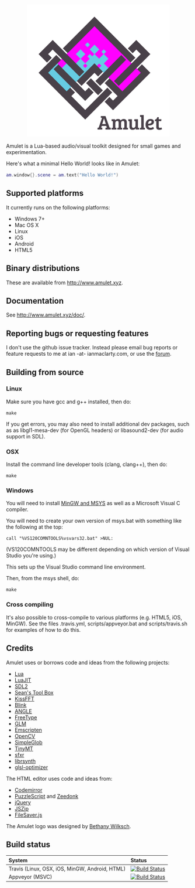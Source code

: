 <p align="center"><img src="logo.png"/></p>
 
Amulet is a Lua-based audio/visual toolkit designed for small games and experimentation.

Here's what a minimal Hello World! looks like in Amulet:

```lua
am.window{}.scene = am.text("Hello World!")
```

## Supported platforms

It currently runs on the following platforms:

- Windows 7+
- Mac OS X
- Linux
- iOS
- Android
- HTML5

## Binary distributions

These are available from <http://www.amulet.xyz>.

## Documentation

See <http://www.amulet.xyz/doc/>.

## Reporting bugs or requesting features

I don't use the github issue tracker. Instead please email bug reports
or feature requests to me at ian -at- ianmaclarty.com, or use the
<a href="https://groups.google.com/forum/#!forum/amulet-forum">forum</a>.

## Building from source

### Linux

Make sure you have gcc and g++ installed, then do:

```
make
```

If you get errors, you may also need to install additional dev packages,
such as as libgl1-mesa-dev (for OpenGL headers) or libasound2-dev
(for audio support in SDL).

### OSX

Install the command line developer tools (clang, clang++), then do:

```
make
```

### Windows

You will need to install [MinGW and MSYS](http://www.mingw.org/)
as well as a Microsoft Visual C compiler.

You will need to create your own version of msys.bat with something
like the following at the top:

```
call "%VS120COMNTOOLS%vsvars32.bat" >NUL:
```

(VS120COMNTOOLS may be different depending on which version
of Visual Studio you're using.)

This sets up the Visual Studio command line environment.

Then, from the msys shell, do:

```
make
```

### Cross compiling

It's also possible to cross-compile to various platforms (e.g. HTML5, iOS, MinGW).
See the files .travis.yml, scripts/appveyor.bat and scripts/travis.sh for
examples of how to do this.

## Credits

Amulet uses or borrows code and ideas from the following projects:

- [Lua](http://www.lua.org/)
- [LuaJIT](http://luajit.org/)
- [SDL2](https://www.libsdl.org)
- [Sean's Tool Box](https://github.com/nothings/stb)
- [KissFFT](http://sourceforge.net/projects/kissfft/)
- [Blink](http://www.chromium.org/blink)
- [ANGLE](https://github.com/google/angle)
- [FreeType](http://www.freetype.org/)
- [GLM](https://github.com/g-truc/glm)
- [Emscripten](http://emscripten.org)
- [OpenCV](http://opencv.org/)
- [SimpleGlob](https://github.com/brofield/simpleopt)
- [TinyMT](https://github.com/MersenneTwister-Lab/TinyMT)
- [sfxr](http://www.drpetter.se/project_sfxr.html)
- [librsynth](http://kaskade.dwds.de/~moocow/mirror/projects/spsyn/index.html)
- [glsl-optimizer](https://github.com/aras-p/glsl-optimizer)

The HTML editor uses code and ideas from:

- [Codemirror](https://codemirror.net/)
- [PuzzleScript](https://github.com/increpare/PuzzleScript) and [Zeedonk](https://github.com/TerryCavanagh/zeedonk)
- [jQuery](https://jquery.com/)
- [JSZip](https://stuk.github.io/jszip/)
- [FileSaver.js](https://github.com/eligrey/FileSaver.js/)

The Amulet logo was designed by [Bethany Wilksch](http://www.plumb-bob.com.au).

## Build status

| System |  Status |
|:-------------|:------------|
|Travis (Linux, OSX, iOS, MinGW, Android, HTML) | [![Build Status](https://travis-ci.org/ianmaclarty/amulet.svg?branch=master)](https://travis-ci.org/ianmaclarty/amulet) |
|Appveyor (MSVC) | [![Build Status](https://ci.appveyor.com/api/projects/status/tp1ifjl53cy86gyu?svg=true)](https://ci.appveyor.com/project/ianmaclarty/amulet) |
